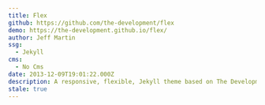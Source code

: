 ```yaml
---
title: Flex
github: https://github.com/the-development/flex
demo: https://the-development.github.io/flex/
author: Jeff Martin
ssg:
  - Jekyll
cms:
  - No Cms
date: 2013-12-09T19:01:22.000Z
description: A responsive, flexible, Jekyll theme based on The Development's first design.
stale: true
---
```

